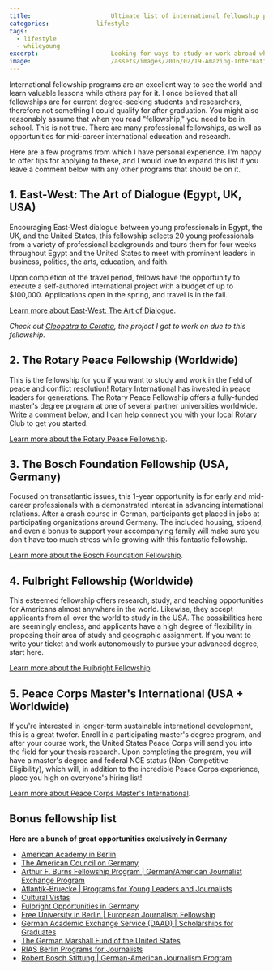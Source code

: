 ```yaml
---
title:						Ultimate list of international fellowship programs that can change your life
categories:				lifestyle
tags:
  - lifestyle
  - whileyoung
excerpt:					Looking for ways to study or work abroad while getting someone else to pay for the experience? Check out this list of international fellowship programs!
image:						/assets/images/2016/02/19-Amazing-International-Fellowship-Programs-Featured-Image.jpg
---
```


International fellowship programs are an excellent way to see the world and learn valuable lessons while others pay for it. I once believed that all fellowships are for current degree-seeking students and researchers, therefore not something I could qualify for after graduation. You might also reasonably assume that when you read "fellowship," you need to be in school. This is not true. There are many professional fellowships, as well as opportunities for mid-career international education and research.

Here are a few programs from which I have personal experience. I'm happy to offer tips for applying to these, and I would love to expand this list if you leave a comment below with any other programs that should be on it.

## 1. East-West: The Art of Dialogue (Egypt, UK, USA)

Encouraging East-West dialogue between young professionals in Egypt, the UK, and the United States, this fellowship selects 20 young professionals from a variety of professional backgrounds and tours them for four weeks throughout Egypt and the United States to meet with prominent leaders in business, politics, the arts, education, and faith.

Upon completion of the travel period, fellows have the opportunity to execute a self-authored international project with a budget of up to $100,000. Applications open in the spring, and travel is in the fall. 

[Learn more about East-West: The Art of Dialogue](https://www.eastwestdialogue.org/).

*Check out [Cleopatra to Coretta](https://www.cleopatratocoretta.org/), the project I got to work on due to this fellowship.*

## 2. The Rotary Peace Fellowship (Worldwide)

This is the fellowship for you if you want to study and work in the field of peace and conflict resolution! Rotary International has invested in peace leaders for generations. The Rotary Peace Fellowship offers a fully-funded master's degree program at one of several partner universities worldwide. Write a comment below, and I can help connect you with your local Rotary Club to get you started. 

[Learn more about the Rotary Peace Fellowship](https://www.rotary.org/myrotary/en/get-involved/exchange-ideas/peace-fellowships).

## 3. The Bosch Foundation Fellowship (USA, Germany)

Focused on transatlantic issues, this 1-year opportunity is for early and mid-career professionals with a demonstrated interest in advancing international relations. After a crash course in German, participants get placed in jobs at participating organizations around Germany. The included housing, stipend, and even a bonus to support your accompanying family will make sure you don't have too much stress while growing with this fantastic fellowship.

[Learn more about the Bosch Foundation Fellowship](https://www.bosch-stiftung.de/en/project/robert-bosch-foundation-fellowship-program).

## 4. Fulbright Fellowship (Worldwide)

This esteemed fellowship offers research, study, and teaching opportunities for Americans almost anywhere in the world. Likewise, they accept applicants from all over the world to study in the USA. The possibilities here are seemingly endless, and applicants have a high degree of flexibility in proposing their area of study and geographic assignment. If you want to write your ticket and work autonomously to pursue your advanced degree, start here.

[Learn more about the Fulbright Fellowship](https://www.iie.org/en/Fulbright/).

## 5. Peace Corps Master's International (USA + Worldwide)

If you're interested in longer-term sustainable international development, this is a great twofer. Enroll in a participating master's degree program, and after your course work, the United States Peace Corps will send you into the field for your thesis research. Upon completing the program, you will have a master's degree and federal NCE status (Non-Competitive Eligibility), which will, in addition to the incredible Peace Corps experience, place you high on everyone's hiring list!

[Learn more about Peace Corps Master's International](https://www.peacecorps.gov/volunteer/university/mastersint/).

## Bonus fellowship list

**Here are a bunch of great opportunities exclusively in Germany**

- [American Academy in Berlin](https://www.americanacademy.de/)  
- [The American Council on Germany](https://www.acgusa.org/)  
- [Arthur F. Burns Fellowship Program | German/American Journalist Exchange Program](https://www.icfj.org/our-work/burns)  
- [Atlantik-Bruecke | Programs for Young Leaders and Journalists](https://www.atlantik-bruecke.org/)  
- [Cultural Vistas](https://www.culturalvistas.org/)  
- [Fulbright Opportunities in Germany](https://us.fulbrightonline.org/)  
- [Free University in Berlin | European Journalism Fellowship](https://www.polsoz.fu-berlin.de/en/kommwiss/institut/journalistenkolleg/ejf/index.html)  
- [German Academic Exchange Service (DAAD) | Scholarships for Graduates](https://www.daad.org/en/)  
- [The German Marshall Fund of the United States](https://www.gmfus.org/transatlantic-leadership-initiatives/marshall-memorial-fellowship)  
- [RIAS Berlin Programs for Journalists](https://riasberlin.org/en/home/)  
- [Robert Bosch Stiftung | German-American Journalism Program](https://www.bosch-stiftung.de/en/project/reporters-field)  


